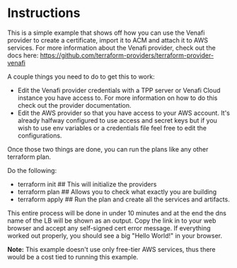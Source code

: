 # Instructions

This is a simple example that shows off how you can use the Venafi provider to create a certificate, import it to ACM and attach it to AWS services. For more information about the Venafi provider, check out the docs here: https://github.com/terraform-providers/terraform-provider-venafi 

A couple things you need to do to get this to work:
- Edit the Venafi provider credentials with a TPP server or Venafi Cloud instance you have access to. For more information on how to do this check out the provider documentation.
- Edit the AWS provider so that you have access to your AWS account. It's already halfway configured to use access and secret keys but if you wish to use env variables or a credentials file feel free to edit the configurations.

Once those two things are done, you can run the plans like any other terraform plan. 

Do the following:
- terraform init        ## This will initialize the providers 
- terraform plan        ## Allows you to check what exactly you are building
- terraform apply       ## Run the plan and create all the services and artifacts.

This entire process will be done in under 10 minutes and at the end the dns name of the LB will be shown as an output. Copy the link in to your web browser and accept any self-signed cert error message. If everything worked out properly, you should see a big "Hello World!" in your browser.

**Note:** This example doesn't use only free-tier AWS services, thus there would be a cost tied to running this example.


